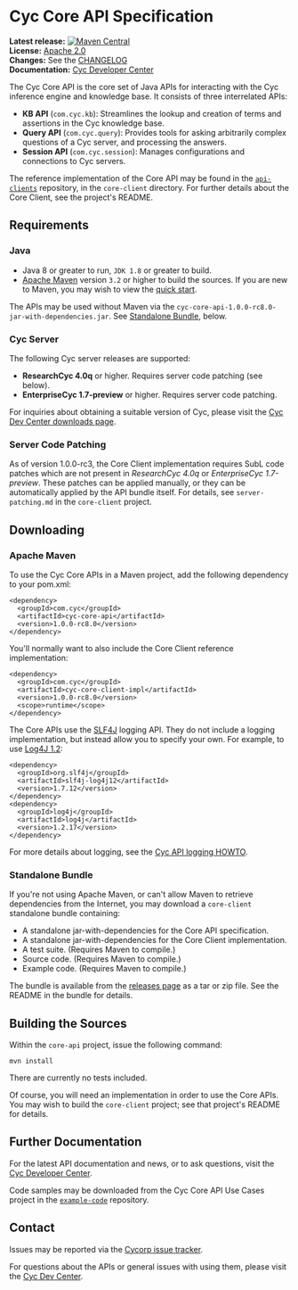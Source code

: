 Cyc Core API Specification
==========================

**Latest release:** [![Maven Central](https://img.shields.io/maven-central/v/com.cyc/cyc-core-api-parent.svg)](https://github.com/cycorp/api-suite/releases/)  
**License:** [Apache 2.0](LICENSE)  
**Changes:** See the [CHANGELOG](CHANGELOG.md)  
**Documentation:** [Cyc Developer Center](http://dev.cyc.com/api/core/)  

The Cyc Core API is the core set of Java APIs for interacting with the Cyc inference engine and 
knowledge base. It consists of three interrelated APIs:

* **KB API** (`com.cyc.kb`): Streamlines the lookup and creation of terms and assertions in the Cyc
  knowledge base.
* **Query API** (`com.cyc.query`): Provides tools for asking arbitrarily complex questions of a Cyc
  server, and processing the answers.
* **Session API** (`com.cyc.session`): Manages configurations and connections to Cyc servers.

The reference implementation of the Core API may be found in the 
[`api-clients`](https://github.com/cycorp/api-clients) repository, in the `core-client` directory.
For further details about the Core Client, see the project's README.


Requirements
------------

### Java

* Java 8 or greater to run, `JDK 1.8` or greater to build.
* [Apache Maven](http://maven.apache.org/) version `3.2` or higher to build the sources. If you are
  new to Maven, you may wish to view the [quick start](http://maven.apache.org/run-maven/index.html).

The APIs may be used without Maven via the `cyc-core-api-1.0.0-rc8.0-jar-with-dependencies.jar`.
See [Standalone Bundle](#standalone-bundle), below.

### Cyc Server

The following Cyc server releases are supported:

* **ResearchCyc 4.0q** or higher. Requires server code patching (see below).
* **EnterpriseCyc 1.7-preview** or higher. Requires server code patching.

For inquiries about obtaining a suitable version of Cyc, please visit the
[Cyc Dev Center downloads page](http://dev.cyc.com/downloads/).


### Server Code Patching

As of version 1.0.0-rc3, the Core Client implementation requires SubL code patches which are not 
present in _ResearchCyc 4.0q_ or _EnterpriseCyc 1.7-preview_. These patches can be applied manually,
or they can be automatically applied by the API bundle itself. For details, see `server-patching.md`
in the `core-client` project.


Downloading
-----------

### Apache Maven

To use the Cyc Core APIs in a Maven project, add the following dependency to your pom.xml:

    <dependency>
      <groupId>com.cyc</groupId>
      <artifactId>cyc-core-api</artifactId>
      <version>1.0.0-rc8.0</version>
    </dependency>

You'll normally want to also include the Core Client reference implementation:

    <dependency>
      <groupId>com.cyc</groupId>
      <artifactId>cyc-core-client-impl</artifactId>
      <version>1.0.0-rc8.0</version>
      <scope>runtime</scope>
    </dependency>

The Core APIs use the [SLF4J](http://www.slf4j.org/) logging API. They do not include a logging
implementation, but instead allow you to specify your own. For example, to use
[Log4J 1.2](http://logging.apache.org/log4j/1.2/):

    <dependency>
      <groupId>org.slf4j</groupId>
      <artifactId>slf4j-log4j12</artifactId>
      <version>1.7.12</version>
    </dependency>
    <dependency>
      <groupId>log4j</groupId>
      <artifactId>log4j</artifactId>
      <version>1.2.17</version>
    </dependency>

For more details about logging, see the [Cyc API logging HOWTO](http://dev.cyc.com/api/faq/api-logging.html).


### Standalone Bundle

If you're not using Apache Maven, or can't allow Maven to retrieve dependencies from the Internet,
you may download a `core-client` standalone bundle containing:

* A standalone jar-with-dependencies for the Core API specification.
* A standalone jar-with-dependencies for the Core Client implementation.
* A test suite. (Requires Maven to compile.)
* Source code. (Requires Maven to compile.)
* Example code. (Requires Maven to compile.)

The bundle is available from the [releases page](https://github.com/cycorp/api-suite/releases) as a
tar or zip file. See the README in the bundle for details.


Building the Sources
--------------------

Within the `core-api` project, issue the following command:

    mvn install

There are currently no tests included. 

Of course, you will need an implementation in order to use the Core APIs. You may wish to build the
`core-client` project; see that project's README for details.


Further Documentation
---------------------

For the latest API documentation and news, or to ask questions, visit the
[Cyc Developer Center](http://dev.cyc.com/).

Code samples may be downloaded from the Cyc Core API Use Cases project in the 
[`example-code`](https://github.com/cycorp/example-code) repository.


Contact
-------

Issues may be reported via the [Cycorp issue tracker](http://dev.cyc.com/issues/).

For questions about the APIs or general issues with using them, please visit the
[Cyc Dev Center](http://dev.cyc.com/issues/).
